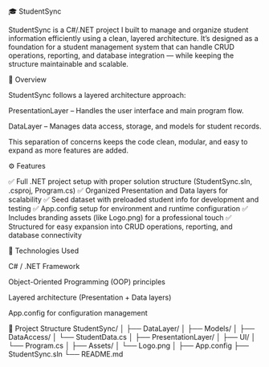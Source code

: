 🎓 StudentSync

StudentSync is a C#/.NET project I built to manage and organize student information efficiently using a clean, layered architecture.
It’s designed as a foundation for a student management system that can handle CRUD operations, reporting, and database integration — while keeping the structure maintainable and scalable.

🧠 Overview

StudentSync follows a layered architecture approach:

PresentationLayer – Handles the user interface and main program flow.

DataLayer – Manages data access, storage, and models for student records.

This separation of concerns keeps the code clean, modular, and easy to expand as more features are added.

⚙️ Features

✅ Full .NET project setup with proper solution structure (StudentSync.sln, .csproj, Program.cs)
✅ Organized Presentation and Data layers for scalability
✅ Seed dataset with preloaded student info for development and testing
✅ App.config setup for environment and runtime configuration
✅ Includes branding assets (like Logo.png) for a professional touch
✅ Structured for easy expansion into CRUD operations, reporting, and database connectivity

🚀 Technologies Used

C# / .NET Framework

Object-Oriented Programming (OOP) principles

Layered architecture (Presentation + Data layers)

App.config for configuration management

📂 Project Structure
StudentSync/
│
├── DataLayer/
│   ├── Models/
│   ├── DataAccess/
│   └── StudentData.cs
│
├── PresentationLayer/
│   ├── UI/
│   └── Program.cs
│
├── Assets/
│   └── Logo.png
│
├── App.config
├── StudentSync.sln
└── README.md
